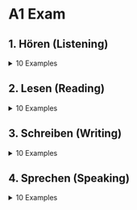 # A1 Exam

## 1. Hören (Listening)

<details>
    <summary>10 Examples</summary>
    <br>

### Example 1: Booking a Table

<a href="/tips/deutsch/A1.md"><img align="left" width="30" src="/logos/deutsch.png"></img></a> Dialog:
```
Person 1: "Guten Tag, ich möchte einen Tisch für zwei Personen reservieren."
Person 2: "Für wann?"
Person 1: "Für heute Abend um 19 Uhr."
```
* Question: Was möchte die Person reservieren?
* Solution: Ein Tisch für zwei Personen.

<a href="/tips/deutsch/A1.md"><img align="left" width="30" src="/logos/english.png"></img></a> Dialogue:
```
Person 1: "Good day, I would like to reserve a table for two people."
Person 2: "For when?"
Person 1: "For tonight at 7 p.m."
```
* Question: What does the person want to reserve?
* Solution: A table for two people.

### Example 2: At the Doctor's Office

<a href="/tips/deutsch/A1.md"><img align="left" width="30" src="/logos/deutsch.png"></img></a> Dialog:
```
Sprecher: "Sie haben einen Termin bei Dr. Müller um 10 Uhr."
Patient: "Danke, ich komme rechtzeitig."
```
* Question: Was ist die Uhrzeit des Termins?
* Solution: 10 Uhr.

<a href="/tips/deutsch/A1.md"><img align="left" width="30" src="/logos/english.png"></img></a> Dialogue:
```
Announcer: "You have an appointment with Dr. Müller at 10 a.m."
Patient: "Thank you, I will be there on time."
```
* Question: What time is the appointment?
* Solution: 10 a.m.

### Example 3: Announcing a Delay

<a href="/tips/deutsch/A1.md"><img align="left" width="30" src="/logos/deutsch.png"></img></a> Dialog:
```
Sprecher: "Der Zug nach Berlin hat eine Verspätung von 20 Minuten."
```
* Question: Wie lange ist die Verspätung?
* Solution: 20 Minuten.

<a href="/tips/deutsch/A1.md"><img align="left" width="30" src="/logos/english.png"></img></a> Dialogue:
```
Announcer: "The train to Berlin is delayed by 20 minutes."
```
* Question: How long is the delay?
* Solution: 20 minutes.

### Example 4: Asking for Directions

<a href="/tips/deutsch/A1.md"><img align="left" width="30" src="/logos/deutsch.png"></img></a> Dialog:
```
Person: "Entschuldigung, wo ist die nächste U-Bahn-Station?"
Passant: "Geh geradeaus und dann links."
```
* Question: Was fragt die Person?
* Solution: Nach der U-Bahn-Station.

<a href="/tips/deutsch/A1.md"><img align="left" width="30" src="/logos/english.png"></img></a> Dialogue:
```
Person: "Excuse me, where is the nearest subway station?"
Bystander: "Go straight ahead and then left."
```
* Question: What is the person asking?
* Solution: About the subway station.

### Example 5: Ordering Food

<a href="/tips/deutsch/A1.md"><img align="left" width="30" src="/logos/deutsch.png"></img></a> Dialog:
```
Kellner: "Was möchten Sie bestellen?"
Gast: "Ich hätte gerne einen Salat und ein Wasser."
```
* Question: Was bestellt der Gast?
* Solution: Einen Salat und ein Wasser.

<a href="/tips/deutsch/A1.md"><img align="left" width="30" src="/logos/english.png"></img></a> Dialogue:
```
Waiter: "What would you like to order?"
Guest: "I would like a salad and a water."
```
* Question: What does the guest order?
* Solution: A salad and a water.

### Example 6: Buying a Train Ticket

<a href="/tips/deutsch/A1.md"><img align="left" width="30" src="/logos/deutsch.png"></img></a> Dialog:
```
Kunde: "Ich möchte ein Ticket nach Hamburg kaufen."
Verkäufer: "Einfach oder hin und zurück?"
```
* Question: Wohin möchte der Kunde ein Ticket kaufen?
* Solution: Nach Hamburg.

<a href="/tips/deutsch/A1.md"><img align="left" width="30" src="/logos/english.png"></img></a> Dialogue:
```
Customer: "I would like to buy a ticket to Hamburg."
Seller: "One way or round trip?"
```
* Question: Where does the customer want to buy a ticket to?
* Solution: To Hamburg.

### Example 7: Checking a Reservation

<a href="/tips/deutsch/A1.md"><img align="left" width="30" src="/logos/deutsch.png"></img></a> Dialog:
```
Hotelangestellter: "Haben Sie eine Reservierung?"
Gast: "Ja, auf den Namen Schmidt."
```
* Question: Auf welchen Namen ist die Reservierung?
* Solution: Schmidt.

<a href="/tips/deutsch/A1.md"><img align="left" width="30" src="/logos/english.png"></img></a> Dialogue:
```
Hotel Staff: "Do you have a reservation?"
Guest: "Yes, under the name Schmidt."
```
* Question: Under what name is the reservation?
* Solution: Schmidt.

### Example 8: Weather Forecast

<a href="/tips/deutsch/A1.md"><img align="left" width="30" src="/logos/deutsch.png"></img></a> Bekanntmachung:
```
Sprecher: "Morgen wird es bewölkt mit gelegentlichen Regenschauern."
```
* Question: Wie wird das Wetter morgen?
* Solution: Bewölkt mit Regen.

<a href="/tips/deutsch/A1.md"><img align="left" width="30" src="/logos/english.png"></img></a> Announcement:
```
Announcer: "Tomorrow it will be cloudy with occasional rain showers."
```
* Question: What will the weather be like tomorrow?
* Solution: Cloudy with rain.

### Example 9: Asking for the Time

<a href="/tips/deutsch/A1.md"><img align="left" width="30" src="/logos/deutsch.png"></img></a> Bekanntmachung:
```
Person: "Entschuldigung, wie spät ist es?"
```
* Question: Was fragt die Person?
* Solution: Nach der Uhrzeit.

<a href="/tips/deutsch/A1.md"><img align="left" width="30" src="/logos/english.png"></img></a> Announcement:
```
Person: "Excuse me, what time is it?"
```
* Question: What is the person asking?
* Solution: About the time.

### Example 10: Public Transport Announcement

<a href="/tips/deutsch/A1.md"><img align="left" width="30" src="/logos/deutsch.png"></img></a> Bekanntmachung:
```
Sprecher: "Die nächste Straßenbahn kommt in drei Minuten."
```
* Question: Wann kommt die nächste Straßenbahn?
* Solution: In drei Minuten.

<a href="/tips/deutsch/A1.md"><img align="left" width="30" src="/logos/english.png"></img></a> Announcement:
```
Announcer: "The next tram will arrive in three minutes."
```
* Question: When does the next tram arrive?
* Solution: In three minutes.

</details>

## 2. Lesen (Reading)

<details>
    <summary>10 Examples</summary>
    <br>

### Example 1: Email from a Friend

<a href="/tips/deutsch/A1.md"><img align="left" width="30" src="/logos/deutsch.png"></img></a> Sätze:
```
"Hallo Anna, ich hoffe, es geht dir gut! Hast du Zeit, am Samstag zum Kaffee zu kommen? Ich würde mich freuen. Liebe Grüße, Lisa."
```
* Question: Was fragt Lisa?
* Solution: Ob Anna am Samstag zum Kaffee kommen kann.

<a href="/tips/deutsch/A1.md"><img align="left" width="30" src="/logos/english.png"></img></a> Sentences:
```
"Hello Anna, I hope you are doing well! Do you have time to come for coffee on Saturday? I would be happy. Best regards, Lisa."
```
* Question: What is Lisa asking?
* Solution: If Anna can come for coffee on Saturday.

### Example 2: Event Invitation

<a href="/tips/deutsch/A1.md"><img align="left" width="30" src="/logos/deutsch.png"></img></a> Sätze:
```
"Du bist herzlich eingeladen zu meiner Geburtstagsparty am Freitag um 19 Uhr bei mir zu Hause!"
```
* Question: Wann findet die Party statt?
* Solution: Am Freitag um 19 Uhr.

<a href="/tips/deutsch/A1.md"><img align="left" width="30" src="/logos/english.png"></img></a> Sentences:
```
"You are warmly invited to my birthday party on Friday at 7 p.m. at my place!"
```
* Question: When does the party take place?
* Solution: On Friday at 7 p.m.

### Example 3: Shopping Advertisement

<a href="/tips/deutsch/A1.md"><img align="left" width="30" src="/logos/deutsch.png"></img></a> Sätze:
```
"Großer Schlussverkauf! 30% Rabatt auf alle Artikel im Geschäft bis Ende des Monats."
```
* Question: Wie hoch ist der Rabatt?
* Solution: 30%.

<a href="/tips/deutsch/A1.md"><img align="left" width="30" src="/logos/english.png"></img></a> Sentences:
```
"Big clearance sale! 30% off all items in the store until the end of the month."
```
* Question: How much is the discount?
* Solution: 30%.

### Example 4: Bus Schedule

<a href="/tips/deutsch/A1.md"><img align="left" width="30" src="/logos/deutsch.png"></img></a> Sätze:
```
"Der nächste Bus nach Köln fährt um 15:30 Uhr."
```
* Question: Wann fährt der nächste Bus?
* Solution: Um 15:30 Uhr.

<a href="/tips/deutsch/A1.md"><img align="left" width="30" src="/logos/english.png"></img></a> Sentences:
```
"The next bus to Cologne departs at 3:30 p.m."
```
* Question: When does the next bus leave?
* Solution: At 3:30 p.m.

### Example 5: Appointment Reminder

<a href="/tips/deutsch/A1.md"><img align="left" width="30" src="/logos/deutsch.png"></img></a> Sätze:
```
"Denken Sie daran, Ihren Zahnarzttermin am Montag um 10 Uhr wahrzunehmen."
```
* Question: An welchem Tag ist der Zahnarzttermin?
* Solution: Am Montag.

<a href="/tips/deutsch/A1.md"><img align="left" width="30" src="/logos/english.png"></img></a> Sentences:
```
"Remember to attend your dentist appointment on Monday at 10 a.m."
```
* Question: On what day is the dentist appointment?
* Solution: On Monday.

### Example 6: Hotel Booking Confirmation

<a href="/tips/deutsch/A1.md"><img align="left" width="30" src="/logos/deutsch.png"></img></a> Sätze:
```
"Ihre Buchung für das Hotel in Berlin ist bestätigt. Wir freuen uns auf Ihren Besuch."
```
* Question: Wo ist das Hotel?
* Solution: In Berlin.

<a href="/tips/deutsch/A1.md"><img align="left" width="30" src="/logos/english.png"></img></a> Sentences:
```
"Your booking for the hotel in Berlin is confirmed. We look forward to your visit."
```
* Question: Where is the hotel?
* Solution: In Berlin.

### Example 7: Course Registration

<a href="/tips/deutsch/A1.md"><img align="left" width="30" src="/logos/deutsch.png"></img></a> Sätze:
```
"Bitte melden Sie sich bis Freitag für den Sprachkurs an."
```
* Question: Bis wann muss man sich anmelden?
* Solution: Bis Freitag.

<a href="/tips/deutsch/A1.md"><img align="left" width="30" src="/logos/english.png"></img></a> Sentences:
```
"Please register for the language course by Friday."
```
* Question: By when must one register?
* Solution: By Friday.

### Example 8: Recipe for Pancakes

<a href="/tips/deutsch/A1.md"><img align="left" width="30" src="/logos/deutsch.png"></img></a> Sätze:
```
"Für Pfannkuchen benötigen Sie Eier, Mehl, Milch und Zucker. Mischen Sie die Zutaten und backen Sie die Pfannkuchen in einer Pfanne."
```
* Question: Welche Zutaten werden für die Pfannkuchen benötigt?
* Solution: Eier, Mehl, Milch und Zucker.

<a href="/tips/deutsch/A1.md"><img align="left" width="30" src="/logos/english.png"></img></a> Sentences:
```
"For pancakes, you need eggs, flour, milk, and sugar. Mix the ingredients and bake the pancakes in a pan."
```
* Question: What ingredients are needed for the pancakes?
* Solution: Eggs, flour, milk, and sugar.

### Example 9: Daily Routine

<a href="/tips/deutsch/A1.md"><img align="left" width="30" src="/logos/deutsch.png"></img></a> Sätze:
```
"Ich stehe um 7 Uhr auf, frühstücke um 7:30 Uhr und gehe um 8 Uhr zur Arbeit."
```
* Question: Wann geht die Person zur Arbeit?
* Solution: Um 8 Uhr.

<a href="/tips/deutsch/A1.md"><img align="left" width="30" src="/logos/english.png"></img></a> Sentences:
```
"I get up at 7 a.m., have breakfast at 7:30 a.m., and leave for work at 8 a.m."
```
* Question: When does the person go to work?
* Solution: At 8 a.m.

### Example 10: Travel Brochure

<a href="/tips/deutsch/A1.md"><img align="left" width="30" src="/logos/deutsch.png"></img></a> Sätze:
```
"Besuchen Sie Berlin! Entdecken Sie die Sehenswürdigkeiten, das Essen und die Kultur. Ideal für Familien und Freunde."
```
* Question: Was kann man in Berlin entdecken?
* Solution: Sehenswürdigkeiten, Essen und Kultur.

<a href="/tips/deutsch/A1.md"><img align="left" width="30" src="/logos/english.png"></img></a> Sentences:
```
"Visit Berlin! Discover the sights, the food, and the culture. Ideal for families and friends."
```
* Question: What can you discover in Berlin?
* Solution: Sights, food, and culture.

</details>

## 3. Schreiben (Writing)

<details>
    <summary>10 Examples</summary>
    <br>

### Example 1: Writing an Email

<a href="/tips/deutsch/A1.md"><img align="left" width="30" src="/logos/deutsch.png"></img></a> Aufgabe:
- Schreiben Sie eine E-Mail an einen Freund und laden Sie ihn zur Geburtstagsparty ein.
```
"Betreff: Einladung zur Geburtstagsparty
Hallo [Name],
Ich lade dich herzlich zu meiner Geburtstagsparty am [Datum] um [Uhrzeit] bei mir zu Hause ein.
Ich freue mich auf dein Kommen!
Liebe Grüße, [Ihr Name]."
```

<a href="/tips/deutsch/A1.md"><img align="left" width="30" src="/logos/english.png"></img></a> Task:
- Write an email to a friend inviting them to your birthday party.
```
"Subject: Invitation to the birthday party
Hello [name],
I cordially invite you to my birthday party on [date] at [time] at my house.
I look forward to seeing you!
Best wishes, [your name]."
```

### Example 2: Writing a Postcard

<a href="/tips/deutsch/A1.md"><img align="left" width="30" src="/logos/deutsch.png"></img></a> Aufgabe:
- Schreiben Sie eine Postkarte aus dem Urlaub.
```
"Hallo [Name],
Ich bin im Urlaub in [Ort]. Das Wetter ist schön, und ich genieße die Zeit hier. Ich hoffe, dir geht es gut!
Bis bald, [Ihr Name]."
```

<a href="/tips/deutsch/A1.md"><img align="left" width="30" src="/logos/english.png"></img></a> Task:
- Write a postcard from your vacation.
```
"Hello [name],
I'm on vacation in [place]. The weather is nice and I'm enjoying my time here. I hope you're well!
See you soon, [your name]."
```

### Example 3: Describing Your Family

<a href="/tips/deutsch/A1.md"><img align="left" width="30" src="/logos/deutsch.png"></img></a> Aufgabe:
- Beschreiben Sie Ihre Familie in 5-6 Sätzen.
```
"Meine Familie ist klein. Ich habe einen Bruder und eine Schwester. Mein Bruder heißt Max und meine Schwester heißt Lisa. Mein Vater ist Lehrer, und meine Mutter ist Ärztin. Wir verbringen gerne Zeit zusammen."
```

<a href="/tips/deutsch/A1.md"><img align="left" width="30" src="/logos/english.png"></img></a> Task:
- Describe your family in 5-6 sentences.
```
"My family is small. I have a brother and a sister. My brother is called Max and my sister is called Lisa. My father is a teacher and my mother is a doctor. We like to spend time together."
```

### Example 4: Writing a Simple Recipe

<a href="/tips/deutsch/A1.md"><img align="left" width="30" src="/logos/deutsch.png"></img></a> Aufgabe:
- Schreiben Sie ein einfaches Rezept für einen Obstsalat.
```
"Zutaten: Äpfel, Bananen, Trauben.
Anleitung: Schneiden Sie die Äpfel und Bananen in Stücke. Mischen Sie die Früchte in einer Schüssel. Fertig!"
```

<a href="/tips/deutsch/A1.md"><img align="left" width="30" src="/logos/english.png"></img></a> Task:
- Write a simple recipe for a fruit salad.
```
"Ingredients: apples, bananas, grapes.
Instructions: Cut the apples and bananas into pieces. Mix the fruits in a bowl. Done!"
```

### Example 5: Introducing Yourself

<a href="/tips/deutsch/A1.md"><img align="left" width="30" src="/logos/deutsch.png"></img></a> Aufgabe:
- Schreiben Sie eine kurze Selbstvorstellung.
```
"Hallo, ich heiße [Ihr Name]. Ich bin [Alter] Jahre alt und komme aus [Stadt]. In meiner Freizeit lese ich gern und spiele Fußball."
```

<a href="/tips/deutsch/A1.md"><img align="left" width="30" src="/logos/english.png"></img></a> Task:
- Write a short self-introduction.
```
"Hello, my name is [your name]. I am [age] years old and I come from [city]. In my free time I like to read and play football."
```

### Example 6: Writing a Note

<a href="/tips/deutsch/A1.md"><img align="left" width="30" src="/logos/deutsch.png"></img></a> Aufgabe:
- Schreiben Sie eine kurze Notiz an einen Kollegen.
```
"Hallo [Name],
Ich habe die Unterlagen auf deinem Schreibtisch gelassen. Lass mich wissen, wenn du Fragen hast.
Viele Grüße, [Ihr Name]."
```

<a href="/tips/deutsch/A1.md"><img align="left" width="30" src="/logos/english.png"></img></a> Task:
- Write a short note to a colleague.
```
"Hi [Name],
I left the paperwork on your desk. Let me know if you have any questions.
Best regards, [Your Name]."
```

### Example 7: Describing Your Daily Routine

<a href="/tips/deutsch/A1.md"><img align="left" width="30" src="/logos/deutsch.png"></img></a> Aufgabe:
- Schreiben Sie über Ihren Tagesablauf.
```
"I get up at 6 a.m. Then I have breakfast and go to work. In the evening I exercise and watch TV."
```

<a href="/tips/deutsch/A1.md"><img align="left" width="30" src="/logos/english.png"></img></a> Task:
- Write about your daily routine.
```
"Ich stehe um 6 Uhr auf. Danach frühstücke ich und gehe zur Arbeit. Am Abend mache ich Sport und sehe fern."
```

### Example 8: Writing a Short Story

<a href="/tips/deutsch/A1.md"><img align="left" width="30" src="/logos/deutsch.png"></img></a> Aufgabe:
- Schreiben Sie eine kurze Geschichte über ein Haustier.
```
"Ich habe einen Hund namens Bello. Er ist sehr verspielt und liebt es, im Park zu laufen. Jeden Morgen gehen wir zusammen spazieren."
```

<a href="/tips/deutsch/A1.md"><img align="left" width="30" src="/logos/english.png"></img></a> Task:
- Write a short story about a pet.
```
"I have a dog named Bello. He is very playful and loves to run in the park. Every morning we go for a walk together."
```

### Example 9: Writing a Letter to Your Teacher

<a href="/tips/deutsch/A1.md"><img align="left" width="30" src="/logos/deutsch.png"></img></a> Aufgabe:
- Schreiben Sie einen kurzen Brief an Ihren Lehrer.
```
"Sehr geehrter Herr/Frau [Lehrername],
Ich hoffe, es geht Ihnen gut. Ich wollte fragen, ob wir mehr über [Thema] lernen können. Vielen Dank!
Mit freundlichen Grüßen, [Ihr Name]."
```

<a href="/tips/deutsch/A1.md"><img align="left" width="30" src="/logos/english.png"></img></a> Task:
- Write a short letter to your teacher.
```
"Dear Mr./Ms. [Teacher's Name],
I hope you are well. I was wondering if we could learn more about [topic]. Thank you!
Sincerely, [Your Name]."
```

### Example 10: Writing About a Hobby

<a href="/tips/deutsch/A1.md"><img align="left" width="30" src="/logos/deutsch.png"></img></a> Aufgabe:
- Schreiben Sie über Ihr Hobby.
```
"Mein Hobby ist Malen. Ich male gerne Landschaften und Porträts. Es macht mir Spaß, kreativ zu sein und meine Ideen auf Papier zu bringen."
```

<a href="/tips/deutsch/A1.md"><img align="left" width="30" src="/logos/english.png"></img></a> Task:
- Write about your hobby.
```
"My hobby is painting. I like to paint landscapes and portraits. I enjoy being creative and putting my ideas on paper."
```

</details>

## 4. Sprechen (Speaking)

<details>
    <summary>10 Examples</summary>
    <br>

### Example 1: Introducing Yourself

<a href="/tips/deutsch/A1.md"><img align="left" width="30" src="/logos/deutsch.png"></img></a> Anfrage:
- Stellen Sie sich vor.
```
"Hallo, ich heiße [Ihr Name]. Ich bin [Alter] Jahre alt und komme aus [Stadt]. Ich arbeite als [Beruf] und in meiner Freizeit [Hobby]."
```

<a href="/tips/deutsch/A1.md"><img align="left" width="30" src="/logos/english.png"></img></a> Request:
- Introduce yourself.
```
"Hello, my name is [your name]. I am [age] years old and I come from [city]. I work as [job] and in my free time [hobby]."
```

### Example 2: Describing Your City

<a href="/tips/deutsch/A1.md"><img align="left" width="30" src="/logos/deutsch.png"></img></a> Anfrage:
- Beschreiben Sie Ihre Stadt.
```
"Ich komme aus [Stadt]. Es ist eine schöne Stadt mit vielen Sehenswürdigkeiten. Es gibt Parks, Museen und viele Restaurants."
```

<a href="/tips/deutsch/A1.md"><img align="left" width="30" src="/logos/english.png"></img></a> Request:
- Describe your city.
```
"I'm from [city]. It's a beautiful city with lots of attractions. There are parks, museums and lots of restaurants."
```

### Example 3: Talking About Your Family

<a href="/tips/deutsch/A1.md"><img align="left" width="30" src="/logos/deutsch.png"></img></a> Anfrage:
- Erzählen Sie von Ihrer Familie.
```
"Meine Familie besteht aus vier Personen. Mein Vater ist [Beruf], meine Mutter ist [Beruf], und ich habe einen Bruder/Schwester."
```

<a href="/tips/deutsch/A1.md"><img align="left" width="30" src="/logos/english.png"></img></a> Request:
- Talk about your family.
```
"My family consists of four people. My father is [occupation], my mother is [occupation], and I have a brother/sister."
```

### Example 4: Discussing a Favorite Book

<a href="/tips/deutsch/A1.md"><img align="left" width="30" src="/logos/deutsch.png"></img></a> Anfrage:
- Sprechen Sie über Ihr Lieblingsbuch.
```
"Mein Lieblingsbuch ist [Buchtitel]. Es handelt von [Thema]. Ich mag es, weil [Grund]."
```

<a href="/tips/deutsch/A1.md"><img align="left" width="30" src="/logos/english.png"></img></a> Request:
- Talk about your favorite book.
```
"My favorite book is [book title]. It's about [topic]. I like it because [reason]."
```

### Example 5: Talking About Hobbies

<a href="/tips/deutsch/A1.md"><img align="left" width="30" src="/logos/deutsch.png"></img></a> Anfrage:
- Was sind Ihre Hobbys?
```
"In meiner Freizeit spiele ich gerne [Sport] und lese Bücher. Ich finde es entspannend."
```

<a href="/tips/deutsch/A1.md"><img align="left" width="30" src="/logos/english.png"></img></a> Request:
- What are your hobbies?
```
"In my free time, I like to play [sports] and read books. I find it relaxing."
```

### Example 6: Describing a Typical Day

<a href="/tips/deutsch/A1.md"><img align="left" width="30" src="/logos/deutsch.png"></img></a> Anfrage:
- Beschreiben Sie einen typischen Tag.
```
"Ich stehe um [Uhrzeit] auf. Nach dem Frühstück gehe ich zur Arbeit/Schule. Am Abend mache ich [Aktivität]."
```

<a href="/tips/deutsch/A1.md"><img align="left" width="30" src="/logos/english.png"></img></a> Request:
- Describe a typical day.
```
"I get up at [time]. After breakfast I go to work/school. In the evening I do [activity]."
```

### Example 7: Discussing a Recent Trip

<a href="/tips/deutsch/A1.md"><img align="left" width="30" src="/logos/deutsch.png"></img></a> Anfrage:
- Erzählen Sie von Ihrem letzten Urlaub.
```
"Ich war letzten Monat in [Ort]. Das Wetter war schön, und ich habe viele interessante Orte besucht. Es war eine tolle Erfahrung!"
```

<a href="/tips/deutsch/A1.md"><img align="left" width="30" src="/logos/english.png"></img></a> Request:
- Talk about your last vacation.
```
"I was in [place] last month. The weather was nice and I visited many interesting places. It was a great experience!"
```

### Example 8: Talking About Your Favorite Food

<a href="/tips/deutsch/A1.md"><img align="left" width="30" src="/logos/deutsch.png"></img></a> Anfrage:
- Was ist Ihr Lieblingsessen?
```
"Mein Lieblingsessen ist [Gericht]. Ich esse es gerne, weil es lecker ist und ich es oft selbst koche."
```

<a href="/tips/deutsch/A1.md"><img align="left" width="30" src="/logos/english.png"></img></a> Request:
- What is your favorite food?
```
"My favorite food is [dish]. I like to eat it because it is delicious and I often cook it myself."
```

### Example 9: Describing a Movie

<a href="/tips/deutsch/A1.md"><img align="left" width="30" src="/logos/deutsch.png"></img></a> Anfrage:
- Sprechen Sie über einen Film, den Sie gesehen haben.
```
"Ich habe kürzlich den Film [Filmtitel] gesehen. Er handelt von [Thema] und hat mir sehr gut gefallen, weil [Grund]."
```

<a href="/tips/deutsch/A1.md"><img align="left" width="30" src="/logos/english.png"></img></a> Request:
- Talk about a movie you watched.
```
"I recently saw the movie [movie title]. It's about [topic] and I really enjoyed it because [reason]."
```

### Example 10: Talking About Future Plans

<a href="/tips/deutsch/A1.md"><img align="left" width="30" src="/logos/deutsch.png"></img></a> Anfrage:
- Was sind Ihre Pläne für die Zukunft?
```
"In der Zukunft möchte ich [Plan] machen. Ich hoffe, dass ich [Ziel] erreichen kann."
```

<a href="/tips/deutsch/A1.md"><img align="left" width="30" src="/logos/english.png"></img></a> Request:
- What are your plans for the future?
```
"In the future, I want to make [plan]. I hope I can achieve [goal]."
```

</details>
